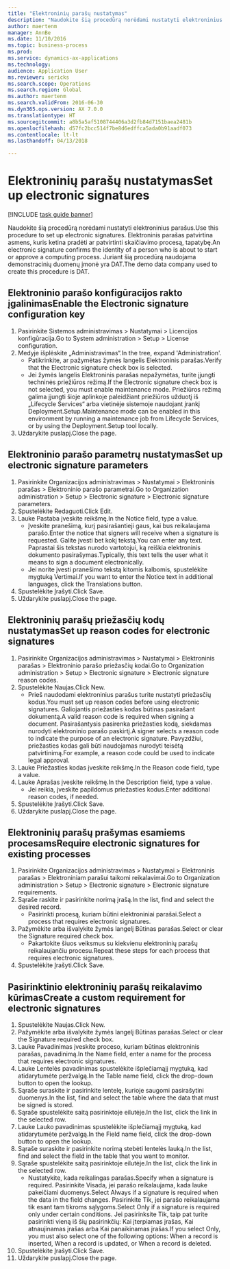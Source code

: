 ```yaml
--- 
title: "Elektroninių parašų nustatymas"
description: "Naudokite šią procedūrą norėdami nustatyti elektroninius parašus."
author: maertenm
manager: AnnBe
ms.date: 11/10/2016
ms.topic: business-process
ms.prod: 
ms.service: dynamics-ax-applications
ms.technology: 
audience: Application User
ms.reviewer: sericks
ms.search.scope: Operations
ms.search.region: Global
ms.author: maertenm
ms.search.validFrom: 2016-06-30
ms.dyn365.ops.version: AX 7.0.0
ms.translationtype: HT
ms.sourcegitcommit: a8b5a5af5108744406a3d2fb84d7151baea2481b
ms.openlocfilehash: d57fc2bcc514f7be8d6edffca5ada0b91aadf073
ms.contentlocale: lt-lt
ms.lasthandoff: 04/13/2018

---
```

# <a name="set-up-electronic-signatures"></a><span data-ttu-id="a41f2-103">Elektroninių parašų nustatymas</span><span class="sxs-lookup"><span data-stu-id="a41f2-103">Set up electronic signatures</span></span>

[!INCLUDE [task guide banner](../../includes/task-guide-banner.md)]

<span data-ttu-id="a41f2-104">Naudokite šią procedūrą norėdami nustatyti elektroninius parašus.</span><span class="sxs-lookup"><span data-stu-id="a41f2-104">Use this procedure to set up electronic signatures.</span></span> <span data-ttu-id="a41f2-105">Elektroninis parašas patvirtina asmens, kuris ketina pradėti ar patvirtinti skaičiavimo procesą, tapatybę.</span><span class="sxs-lookup"><span data-stu-id="a41f2-105">An electronic signature confirms the identity of a person who is about to start or approve a computing process.</span></span> <span data-ttu-id="a41f2-106">Juriant šią procedūrą naudojama demonstracinių duomenų įmonė yra DAT.</span><span class="sxs-lookup"><span data-stu-id="a41f2-106">The demo data company used to create this procedure is DAT.</span></span>


## <a name="enable-the-electronic-signature-configuration-key"></a><span data-ttu-id="a41f2-107">Elektroninio parašo konfigūracijos rakto įgalinimas</span><span class="sxs-lookup"><span data-stu-id="a41f2-107">Enable the Electronic signature configuration key</span></span>
1. <span data-ttu-id="a41f2-108">Pasirinkite Sistemos administravimas > Nustatymai > Licencijos konfigūracija.</span><span class="sxs-lookup"><span data-stu-id="a41f2-108">Go to System administration > Setup > License configuration.</span></span>
2. <span data-ttu-id="a41f2-109">Medyje išplėskite „Administravimas“.</span><span class="sxs-lookup"><span data-stu-id="a41f2-109">In the tree, expand 'Administration'.</span></span>
    * <span data-ttu-id="a41f2-110">Patikrinkite, ar pažymėtas žymės langelis Elektroninis parašas.</span><span class="sxs-lookup"><span data-stu-id="a41f2-110">Verify that the Electronic signature check box is selected.</span></span>  
    * <span data-ttu-id="a41f2-111">Jei žymės langelis Elektroninis parašas nepažymėtas, turite įjungti techninės priežiūros režimą.</span><span class="sxs-lookup"><span data-stu-id="a41f2-111">If the Electronic signature check box is not selected, you must enable maintenance mode.</span></span> <span data-ttu-id="a41f2-112">Priežiūros režimą galima įjungti šioje aplinkoje paleidžiant priežiūros užduotį iš „Lifecycle Services“ arba vietinėje sistemoje naudojant įrankį Deployment.Setup.</span><span class="sxs-lookup"><span data-stu-id="a41f2-112">Maintenance mode can be enabled in this environment by running a maintenance job from Lifecycle Services, or by using the Deployment.Setup tool locally.</span></span>  
3. <span data-ttu-id="a41f2-113">Uždarykite puslapį.</span><span class="sxs-lookup"><span data-stu-id="a41f2-113">Close the page.</span></span>

## <a name="set-up-electronic-signature-parameters"></a><span data-ttu-id="a41f2-114">Elektroninio parašo parametrų nustatymas</span><span class="sxs-lookup"><span data-stu-id="a41f2-114">Set up electronic signature parameters</span></span>
1. <span data-ttu-id="a41f2-115">Pasirinkite Organizacijos administravimas > Nustatymai > Elektroninis parašas > Elektroninio parašo parametrai.</span><span class="sxs-lookup"><span data-stu-id="a41f2-115">Go to Organization administration > Setup > Electronic signature > Electronic signature parameters.</span></span>
2. <span data-ttu-id="a41f2-116">Spustelėkite Redaguoti.</span><span class="sxs-lookup"><span data-stu-id="a41f2-116">Click Edit.</span></span>
3. <span data-ttu-id="a41f2-117">Lauke Pastaba įveskite reikšmę.</span><span class="sxs-lookup"><span data-stu-id="a41f2-117">In the Notice field, type a value.</span></span>
    * <span data-ttu-id="a41f2-118">Įveskite pranešimą, kurį pasirašantieji gaus, kai bus reikalaujama parašo.</span><span class="sxs-lookup"><span data-stu-id="a41f2-118">Enter the notice that signers will receive when a signature is requested.</span></span> <span data-ttu-id="a41f2-119">Galite įvesti bet kokį tekstą.</span><span class="sxs-lookup"><span data-stu-id="a41f2-119">You can enter any text.</span></span> <span data-ttu-id="a41f2-120">Paprastai šis tekstas nurodo vartotojui, ką reiškia elektroninis dokumento pasirašymas.</span><span class="sxs-lookup"><span data-stu-id="a41f2-120">Typically, this text tells the user what it means to sign a document electronically.</span></span>  
    * <span data-ttu-id="a41f2-121">Jei norite įvesti pranešimo tekstą kitomis kalbomis, spustelėkite mygtuką Vertimai.</span><span class="sxs-lookup"><span data-stu-id="a41f2-121">If you want to enter the Notice text in additional languages, click the Translations button.</span></span>  
4. <span data-ttu-id="a41f2-122">Spustelėkite Įrašyti.</span><span class="sxs-lookup"><span data-stu-id="a41f2-122">Click Save.</span></span>
5. <span data-ttu-id="a41f2-123">Uždarykite puslapį.</span><span class="sxs-lookup"><span data-stu-id="a41f2-123">Close the page.</span></span>

## <a name="set-up-reason-codes-for-electronic-signatures"></a><span data-ttu-id="a41f2-124">Elektroninių parašų priežasčių kodų nustatymas</span><span class="sxs-lookup"><span data-stu-id="a41f2-124">Set up reason codes for electronic signatures</span></span>
1. <span data-ttu-id="a41f2-125">Pasirinkite Organizacijos administravimas > Nustatymai > Elektroninis parašas > Elektroninio parašo priežasčių kodai.</span><span class="sxs-lookup"><span data-stu-id="a41f2-125">Go to Organization administration > Setup > Electronic signature > Electronic signature reason codes.</span></span>
2. <span data-ttu-id="a41f2-126">Spustelėkite Naujas.</span><span class="sxs-lookup"><span data-stu-id="a41f2-126">Click New.</span></span>
    * <span data-ttu-id="a41f2-127">Prieš naudodami elektroninius parašus turite nustatyti priežasčių kodus.</span><span class="sxs-lookup"><span data-stu-id="a41f2-127">You must set up reason codes before using electronic signatures.</span></span> <span data-ttu-id="a41f2-128">Galiojantis priežasties kodas būtinas pasirašant dokumentą.</span><span class="sxs-lookup"><span data-stu-id="a41f2-128">A valid reason code is required when signing a document.</span></span>     <span data-ttu-id="a41f2-129">Pasirašantysis pasirenka priežasties kodą, siekdamas nurodyti elektroninio parašo paskirtį.</span><span class="sxs-lookup"><span data-stu-id="a41f2-129">A signer selects a reason code to indicate the purpose of an electronic signature.</span></span> <span data-ttu-id="a41f2-130">Pavyzdžiui, priežasties kodas gali būti naudojamas nurodyti teisėtą patvirtinimą.</span><span class="sxs-lookup"><span data-stu-id="a41f2-130">For example, a reason code could be used to indicate legal approval.</span></span>  
3. <span data-ttu-id="a41f2-131">Lauke Priežasties kodas įveskite reikšmę.</span><span class="sxs-lookup"><span data-stu-id="a41f2-131">In the Reason code field, type a value.</span></span>
4. <span data-ttu-id="a41f2-132">Lauke Aprašas įveskite reikšmę.</span><span class="sxs-lookup"><span data-stu-id="a41f2-132">In the Description field, type a value.</span></span>
    * <span data-ttu-id="a41f2-133">Jei reikia, įveskite papildomus priežasties kodus.</span><span class="sxs-lookup"><span data-stu-id="a41f2-133">Enter additional reason codes, if needed.</span></span>  
5. <span data-ttu-id="a41f2-134">Spustelėkite Įrašyti.</span><span class="sxs-lookup"><span data-stu-id="a41f2-134">Click Save.</span></span>
6. <span data-ttu-id="a41f2-135">Uždarykite puslapį.</span><span class="sxs-lookup"><span data-stu-id="a41f2-135">Close the page.</span></span>

## <a name="require-electronic-signatures-for-existing-processes"></a><span data-ttu-id="a41f2-136">Elektroninių parašų prašymas esamiems procesams</span><span class="sxs-lookup"><span data-stu-id="a41f2-136">Require electronic signatures for existing processes</span></span>
1. <span data-ttu-id="a41f2-137">Pasirinkite Organizacijos administravimas > Nustatymai > Elektroninis parašas > Elektroniniam parašui taikomi reikalavimai.</span><span class="sxs-lookup"><span data-stu-id="a41f2-137">Go to Organization administration > Setup > Electronic signature > Electronic signature requirements.</span></span>
2. <span data-ttu-id="a41f2-138">Sąraše raskite ir pasirinkite norimą įrašą.</span><span class="sxs-lookup"><span data-stu-id="a41f2-138">In the list, find and select the desired record.</span></span>
    * <span data-ttu-id="a41f2-139">Pasirinkti procesą, kuriam būtini elektroniniai parašai.</span><span class="sxs-lookup"><span data-stu-id="a41f2-139">Select a process that requires electronic signatures.</span></span>  
3. <span data-ttu-id="a41f2-140">Pažymėkite arba išvalykite žymės langelį Būtinas parašas.</span><span class="sxs-lookup"><span data-stu-id="a41f2-140">Select or clear the Signature required check box.</span></span>
    * <span data-ttu-id="a41f2-141">Pakartokite šiuos veiksmus su kiekvienu elektroninių parašų reikalaujančiu procesu.</span><span class="sxs-lookup"><span data-stu-id="a41f2-141">Repeat these steps for each process that requires electronic signatures.</span></span>  
4. <span data-ttu-id="a41f2-142">Spustelėkite Įrašyti.</span><span class="sxs-lookup"><span data-stu-id="a41f2-142">Click Save.</span></span>

## <a name="create-a-custom-requirement-for-electronic-signatures"></a><span data-ttu-id="a41f2-143">Pasirinktinio elektroninių parašų reikalavimo kūrimas</span><span class="sxs-lookup"><span data-stu-id="a41f2-143">Create a custom requirement for electronic signatures</span></span>
1. <span data-ttu-id="a41f2-144">Spustelėkite Naujas.</span><span class="sxs-lookup"><span data-stu-id="a41f2-144">Click New.</span></span>
2. <span data-ttu-id="a41f2-145">Pažymėkite arba išvalykite žymės langelį Būtinas parašas.</span><span class="sxs-lookup"><span data-stu-id="a41f2-145">Select or clear the Signature required check box.</span></span>
3. <span data-ttu-id="a41f2-146">Lauke Pavadinimas įveskite proceso, kuriam būtinas elektroninis parašas, pavadinimą.</span><span class="sxs-lookup"><span data-stu-id="a41f2-146">In the Name field, enter a name for the process that requires electronic signatures.</span></span>
4. <span data-ttu-id="a41f2-147">Lauke Lentelės pavadinimas spustelėkite išplečiamąjį mygtuką, kad atidarytumėte peržvalgą.</span><span class="sxs-lookup"><span data-stu-id="a41f2-147">In the Table name field, click the drop-down button to open the lookup.</span></span>
5. <span data-ttu-id="a41f2-148">Sąraše suraskite ir pasirinkite lentelę, kurioje saugomi pasirašytini duomenys.</span><span class="sxs-lookup"><span data-stu-id="a41f2-148">In the list, find and select the table where the data that must be signed is stored.</span></span>
6. <span data-ttu-id="a41f2-149">Sąraše spustelėkite saitą pasirinktoje eilutėje.</span><span class="sxs-lookup"><span data-stu-id="a41f2-149">In the list, click the link in the selected row.</span></span>
7. <span data-ttu-id="a41f2-150">Lauke Lauko pavadinimas spustelėkite išplečiamąjį mygtuką, kad atidarytumėte peržvalgą.</span><span class="sxs-lookup"><span data-stu-id="a41f2-150">In the Field name field, click the drop-down button to open the lookup.</span></span>
8. <span data-ttu-id="a41f2-151">Sąraše suraskite ir pasirinkite norimą stebėti lentelės lauką.</span><span class="sxs-lookup"><span data-stu-id="a41f2-151">In the list, find and select the field in the table that you want to monitor.</span></span>
9. <span data-ttu-id="a41f2-152">Sąraše spustelėkite saitą pasirinktoje eilutėje.</span><span class="sxs-lookup"><span data-stu-id="a41f2-152">In the list, click the link in the selected row.</span></span>
    * <span data-ttu-id="a41f2-153">Nustatykite, kada reikalingas parašas.</span><span class="sxs-lookup"><span data-stu-id="a41f2-153">Specify when a signature is required.</span></span>     <span data-ttu-id="a41f2-154">Pasirinkite Visada, jei parašo reikalaujama, kada lauke pakeičiami duomenys.</span><span class="sxs-lookup"><span data-stu-id="a41f2-154">Select Always if a signature is required when the data in the field changes.</span></span>     <span data-ttu-id="a41f2-155">Pasirinkite Tik, jei parašo reikalaujama tik esant tam tikroms sąlygoms.</span><span class="sxs-lookup"><span data-stu-id="a41f2-155">Select Only if a signature is required only under certain conditions.</span></span> <span data-ttu-id="a41f2-156">Jei pasirinksite Tik, taip pat turite pasirinkti vieną iš šių pasirinkčių: Kai įterpiamas įrašas, Kai atnaujinamas įrašas arba Kai panaikinamas įrašas.</span><span class="sxs-lookup"><span data-stu-id="a41f2-156">If you select Only, you must also select one of the following options: When a record is inserted, When a record is updated, or When a record is deleted.</span></span>  
10. <span data-ttu-id="a41f2-157">Spustelėkite Įrašyti.</span><span class="sxs-lookup"><span data-stu-id="a41f2-157">Click Save.</span></span>
11. <span data-ttu-id="a41f2-158">Uždarykite puslapį.</span><span class="sxs-lookup"><span data-stu-id="a41f2-158">Close the page.</span></span>


